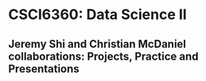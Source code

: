 # CSCI6360: Data Science II

## Jeremy Shi and Christian McDaniel collaborations: Projects, Practice and Presentations
